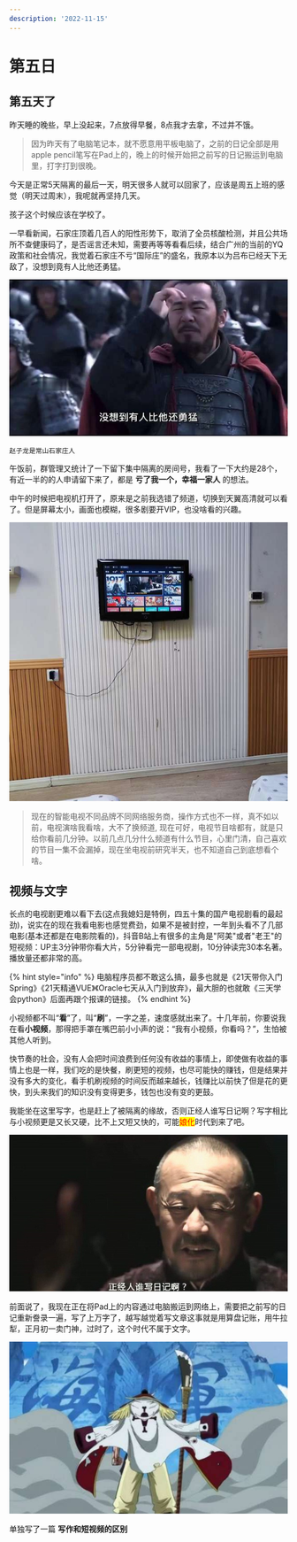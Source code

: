 ```yaml
---
description: '2022-11-15'
---
```


# 第五日

## 第五天了

昨天睡的晚些，早上没起来，7点放得早餐，8点我才去拿，不过并不饿。

> 因为昨天有了电脑笔记本，就不愿意用平板电脑了，之前的日记全部是用apple pencil笔写在Pad上的，晚上的时候开始把之前写的日记搬运到电脑里，打字打到很晚。

今天是正常5天隔离的最后一天，明天很多人就可以回家了，应该是周五上班的感觉（明天过周末），我呢就再坚持几天。

孩子这个时候应该在学校了。

一早看新闻，石家庄顶着几百人的阳性形势下，取消了全员核酸检测，并且公共场所不查健康码了，是否谣言还未知，需要再等等看看后续，结合广州的当前的YQ政策和社会情况，我觉着石家庄不亏“国际庄”的盛名，我原本以为吕布已经天下无敌了，没想到竟有人比他还勇猛。

![](.gitbook/assets/22111503.jpeg)

`赵子龙是常山石家庄人`

午饭前，群管理又统计了一下留下集中隔离的房间号，我看了一下大约是28个，有近一半的的人申请留下来了，都是 **亏了我一个，幸福一家人** 的想法。

中午的时候把电视机打开了，原来是之前我选错了频道，切换到天翼高清就可以看了。但是屏幕太小，画面也模糊，很多剧要开VIP，也没啥看的兴趣。

![](.gitbook/assets/22111506.jpg)

> 现在的智能电视不同品牌不同网络服务商，操作方式也不一样，真不如以前，电视演啥我看啥，大不了换频道, 现在可好，电视节目啥都有，就是只给你看前几分钟。以前几点几分什么频道有什么节目，心里门清，自己喜欢的节目一集不会漏掉，现在坐电视前研究半天，也不知道自己到底想看个啥。

## 视频与文字

长点的电视剧更难以看下去(这点我媳妇是特例，四五十集的国产电视剧看的最起劲)，说实在的现在我看电影也感觉费劲，如果不是被封控，一年到头看不了几部电影(基本还都是在电影院看的)，抖音B站上有很多的主角是"阿美"或者"老王"的短视频：UP主3分钟带你看大片，5分钟看完一部电视剧，10分钟读完30本名著。播放量还都非常的高。

{% hint style="info" %}
电脑程序员都不敢这么搞，最多也就是《21天带你入门Spring》《21天精通VUE》《Oracle七天从入门到放弃》，最大胆的也就敢《三天学会python》后面再跟个报课的链接。
{% endhint %}

小视频都不叫“**看**”了，叫“**刷**”，一字之差，速度感就出来了。十几年前，你要说我在看**小视频**，那得把手罩在嘴巴前小小声的说：“我有小视频，你看吗？”，生怕被其他人听到。

快节奏的社会，没有人会把时间浪费到任何没有收益的事情上，即使做有收益的事情上也是一样，我们吃的是快餐，刷更短的视频，也尽可能快的赚钱，但是结果并没有多大的变化，看手机刷视频的时间反而越来越长，钱赚比以前快了但是花的更快，到头来我们的知识没有变得更多，钱包也没有变的更鼓。

我能坐在这里写字，也是赶上了被隔离的缘故，否则正经人谁写日记啊？写字相比与小视频更是又长又硬，比不上又短又快的，可能<mark style="color:red;">娘化</mark>时代到来了吧。

![](.gitbook/assets/22111504.jpeg)

前面说了，我现在正在将Pad上的内容通过电脑搬运到网络上，需要把之前写的日记重新誊录一遍，写了上万字了，越写越觉着写文章这事就是用算盘记账，用牛拉犁，正月初一卖门神，过时了，这个时代不属于文字。

![我的时代已经结束，作为旧时代的残党](.gitbook/assets/22111505.jpeg)

单独写了一篇 **写作和短视频的区别**
